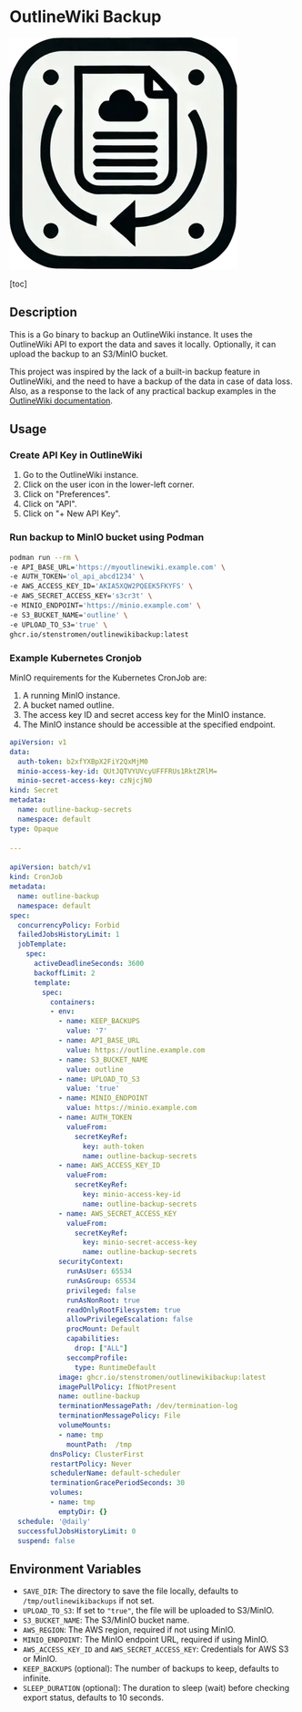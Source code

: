 # OutlineWiki Backup

![OutlineWikiLogo](outlinewikibackup_logo.webp)

[toc]

## Description

This is a Go binary to backup an OutlineWiki instance. It uses the OutlineWiki API to export the data and saves it locally. Optionally, it can upload the backup to an S3/MinIO bucket.

This project was inspired by the lack of a built-in backup feature in OutlineWiki, and the need to have a backup of the data in case of data loss. Also, as a response to the lack of any practical backup examples in the [OutlineWiki documentation](https://docs.getoutline.com/s/hosting/doc/backups-KZtPOADCHG).

## Usage

### Create API Key in OutlineWiki

1. Go to the OutlineWiki instance.
2. Click on the user icon in the lower-left corner.
3. Click on "Preferences".
4. Click on "API".
5. Click on "+ New API Key".

### Run backup to MinIO bucket using Podman

```bash
podman run --rm \
-e API_BASE_URL='https://myoutlinewiki.example.com' \
-e AUTH_TOKEN='ol_api_abcd1234' \
-e AWS_ACCESS_KEY_ID='AKIA5XQW2PQEEK5FKYFS' \
-e AWS_SECRET_ACCESS_KEY='s3cr3t' \
-e MINIO_ENDPOINT='https://minio.example.com' \
-e S3_BUCKET_NAME='outline' \
-e UPLOAD_TO_S3='true' \
ghcr.io/stenstromen/outlinewikibackup:latest
```

### Example Kubernetes Cronjob

MinIO requirements for the Kubernetes CronJob are:

1. A running MinIO instance.
1. A bucket named outline.
1. The access key ID and secret access key for the MinIO instance.
1. The MinIO instance should be accessible at the specified endpoint.

```yaml
apiVersion: v1
data:
  auth-token: b2xfYXBpX2FiY2QxMjM0
  minio-access-key-id: QUtJQTVYUVcyUFFFRUs1RktZRlM=
  minio-secret-access-key: czNjcjN0
kind: Secret
metadata:
  name: outline-backup-secrets
  namespace: default
type: Opaque

---

apiVersion: batch/v1
kind: CronJob
metadata:
  name: outline-backup
  namespace: default
spec:
  concurrencyPolicy: Forbid
  failedJobsHistoryLimit: 1
  jobTemplate:
    spec:
      activeDeadlineSeconds: 3600
      backoffLimit: 2
      template:
        spec:
          containers:
          - env:
            - name: KEEP_BACKUPS
              value: '7'
            - name: API_BASE_URL
              value: https://outline.example.com
            - name: S3_BUCKET_NAME
              value: outline
            - name: UPLOAD_TO_S3
              value: 'true'
            - name: MINIO_ENDPOINT
              value: https://minio.example.com
            - name: AUTH_TOKEN
              valueFrom:
                secretKeyRef:
                  key: auth-token
                  name: outline-backup-secrets
            - name: AWS_ACCESS_KEY_ID
              valueFrom:
                secretKeyRef:
                  key: minio-access-key-id
                  name: outline-backup-secrets
            - name: AWS_SECRET_ACCESS_KEY
              valueFrom:
                secretKeyRef:
                  key: minio-secret-access-key
                  name: outline-backup-secrets
            securityContext:
              runAsUser: 65534
              runAsGroup: 65534
              privileged: false
              runAsNonRoot: true
              readOnlyRootFilesystem: true
              allowPrivilegeEscalation: false
              procMount: Default
              capabilities:
                drop: ["ALL"]
              seccompProfile:
                type: RuntimeDefault
            image: ghcr.io/stenstromen/outlinewikibackup:latest
            imagePullPolicy: IfNotPresent
            name: outline-backup
            terminationMessagePath: /dev/termination-log
            terminationMessagePolicy: File
            volumeMounts:
            - name: tmp
              mountPath:  /tmp
          dnsPolicy: ClusterFirst
          restartPolicy: Never
          schedulerName: default-scheduler
          terminationGracePeriodSeconds: 30
          volumes:
          - name: tmp
            emptyDir: {}
  schedule: '@daily'
  successfulJobsHistoryLimit: 0
  suspend: false
```

## Environment Variables

- `SAVE_DIR`: The directory to save the file locally, defaults to `/tmp/outlinewikibackups` if not set.
- `UPLOAD_TO_S3`: If set to `"true"`, the file will be uploaded to S3/MinIO.
- `S3_BUCKET_NAME`: The S3/MinIO bucket name.
- `AWS_REGION`: The AWS region, required if not using MinIO.
- `MINIO_ENDPOINT`: The MinIO endpoint URL, required if using MinIO.
- `AWS_ACCESS_KEY_ID` and `AWS_SECRET_ACCESS_KEY`: Credentials for AWS S3 or MinIO.
- `KEEP_BACKUPS` (optional): The number of backups to keep, defaults to infinite.
- `SLEEP_DURATION` (optional): The duration to sleep (wait) before checking export status, defaults to 10 seconds.
